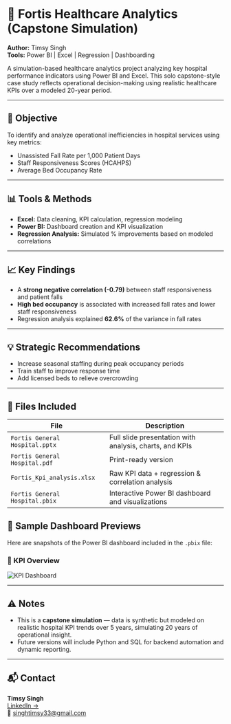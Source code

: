# 🏥 Fortis Healthcare Analytics (Capstone Simulation)

**Author:** Timsy Singh  
**Tools:** Power BI | Excel | Regression | Dashboarding

A simulation-based healthcare analytics project analyzing key hospital performance indicators using Power BI and Excel. This solo capstone-style case study reflects operational decision-making using realistic healthcare KPIs over a modeled 20-year period.

---

## 🎯 Objective

To identify and analyze operational inefficiencies in hospital services using key metrics:
- Unassisted Fall Rate per 1,000 Patient Days
- Staff Responsiveness Scores (HCAHPS)
- Average Bed Occupancy Rate

---

## 📊 Tools & Methods

- **Excel:** Data cleaning, KPI calculation, regression modeling
- **Power BI:** Dashboard creation and KPI visualization
- **Regression Analysis:** Simulated % improvements based on modeled correlations

---

## 📈 Key Findings

- A **strong negative correlation (-0.79)** between staff responsiveness and patient falls
- **High bed occupancy** is associated with increased fall rates and lower staff responsiveness
- Regression analysis explained **62.6%** of the variance in fall rates

---

## 💡 Strategic Recommendations

- Increase seasonal staffing during peak occupancy periods  
- Train staff to improve response time  
- Add licensed beds to relieve overcrowding

---

## 📂 Files Included

| File | Description |
|------|-------------|
| `Fortis General Hospital.pptx` | Full slide presentation with analysis, charts, and KPIs |
| `Fortis General Hospital.pdf` | Print-ready version |
| `Fortis_Kpi_analysis.xlsx` | Raw KPI data + regression & correlation analysis |
| `Fortis General Hospital.pbix` | Interactive Power BI dashboard and visualizations |


## 📸 Sample Dashboard Previews

Here are snapshots of the Power BI dashboard included in the `.pbix` file:

### 🎯 KPI Overview
![KPI Dashboard](https://github.com/user-attachments/assets/a8aaee3d-899e-471f-8210-14eda345785c)

---

## ⚠️ Notes

- This is a **capstone simulation** — data is synthetic but modeled on realistic hospital KPI trends over 5 years, simulating 20 years of operational insight.
- Future versions will include Python and SQL for backend automation and dynamic reporting.

---

## 📬 Contact

**Timsy Singh**  
[LinkedIn →](https://www.linkedin.com/in/timsy-singh-44a21b1b1/)  
📧 singhtimsy33@gmail.com
